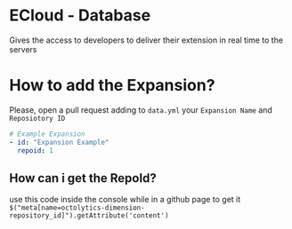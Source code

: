 # ECloud - Database
Gives the access to developers to deliver their extension in real time to the servers

# How to add the Expansion?
Please, open a pull request adding to `data.yml` your `Expansion Name` and `Reposiotory ID`

```yml
# Example Expansion
- id: "Expansion Example"
  repoid: 1
```

## How can i get the RepoId?
use this code inside the console while in a github page to get it
`$("meta[name=octolytics-dimension-repository_id]").getAttribute('content')`
